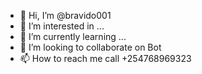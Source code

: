 - 👋 Hi, I’m @bravido001
- 👀 I’m interested in ...
- 🌱 I’m currently learning ...
- 💞️ I’m looking to collaborate on Bot
- 📫 How to reach me call +254768969323

<!---
bravido001/bravido001 is a ✨ special ✨ repository because its `README.md` (this file) appears on your GitHub profile.
You can click the Preview link to take a look at your changes.
--->

